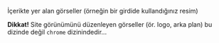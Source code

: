 İçerikte yer alan görseller (örneğin bir girdide kullandığınız resim)

**Dikkat!**  Site görünümünü düzenleyen görseller (ör. logo, arka plan) bu
dizinde değil `chrome` dizinindedir...
